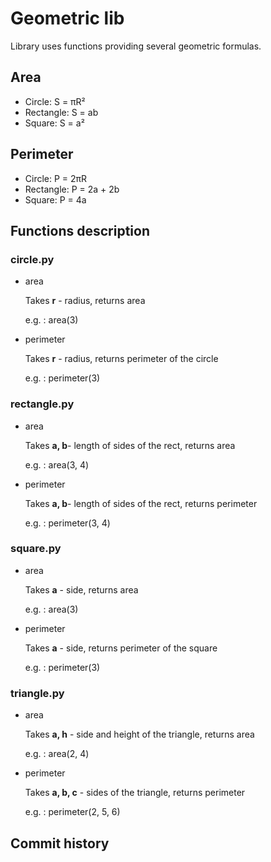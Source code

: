 # Geometric lib
Library uses functions providing several geometric formulas.
## Area
- Circle: S = πR²
- Rectangle: S = ab
- Square: S = a²

## Perimeter
- Circle: P = 2πR
- Rectangle: P = 2a + 2b
- Square: P = 4a

## Functions description
### circle.py
- area

   Takes <b>r</b> - radius, returns area
   
   e.g. : area(3)
- perimeter

   Takes <b>r</b>  - radius, returns perimeter of the circle

   e.g. : perimeter(3)
### rectangle.py
- area

  Takes <b>a, b</b>- length of sides of the rect, returns area

  e.g. : area(3, 4)

- perimeter

    Takes <b>a, b</b>- length of sides of the rect, returns perimeter

    e.g. : perimeter(3, 4)

### square.py

- area
    
    Takes <b>a</b> - side, returns area
   
   e.g. : area(3)
- perimeter

   Takes <b>a</b>  - side, returns perimeter of the square

   e.g. : perimeter(3)

### triangle.py

- area
    
    Takes <b>a, h</b> - side and height of the triangle, returns area

    e.g. : area(2, 4)

- perimeter

    Takes <b>a, b, c</b> - sides of the triangle, returns perimeter

    e.g. : perimeter(2, 5, 6)

## Commit history
